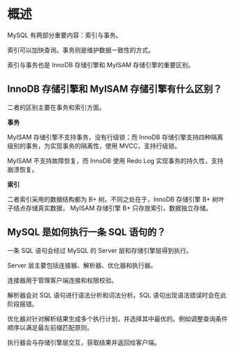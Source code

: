 # 概述
MySQL 有两部分重要内容：索引与事务。

索引可以加快查询。事务则是维护数据一致性的方式。

索引与事务也是 InnoDB 存储引擎和 MyISAM 存储引擎的重要区别。

## InnoDB 存储引擎和 MyISAM 存储引擎有什么区别？
二者的区别主要在事务和索引方面。

**事务**

MyISAM 存储引擎不支持事务，没有行级锁；而 InnoDB 存储引擎支持四种隔离级别的事务，为实现事务的隔离性，使用 MVCC，支持行级锁。

MyISAM 不支持故障恢复，而 InnoDB 使用 Redo Log 实现事务的持久性，支持崩溃恢复。

**索引**

二者索引采用的数据结构都为 B+ 树。不同之处在于，InnoDB 存储引擎 B+ 树叶子结点存储真实数据，
MyISAM 存储引擎 B+ 只存放索引，数据独立存储。


## MySQL 是如何执行一条 SQL 语句的？
一条 SQL 语句会经过 MySQL 的 Server 层和存储引擎层得到执行。

Server 层主要包括连接器、解析器、优化器和执行器。

连接器用于管理客户端连接和权限校验。

解析器会对 SQL 语句进行语法分析和词法分析。SQL 语句出现语法错误时会在此阶段报错。

优化器对针对解析结果生成多个执行计划，并选择其中最优的。例如调整查询条件顺序以满足最左前缀匹配原则。

执行器会与存储引擎层交互，获取结果并返回给客户端。
